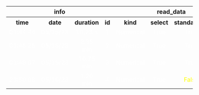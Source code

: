 <table>
<tr>
<th colspan=4 style="text-align: center; vertical-align: middle;">info</th>
<th colspan=4 style="text-align: center; vertical-align: middle;">read_data</th>
<th colspan=4 style="text-align: center; vertical-align: middle;">AdaBoostClassifier</th>
<th colspan=2 style="text-align: center; vertical-align: middle;">metrics</th>
</tr>
<th style="text-align: center; vertical-align: middle;">time</th>
<th style="text-align: center; vertical-align: middle;">date</th>
<th style="text-align: center; vertical-align: middle;">duration</th>
<th style="text-align: center; vertical-align: middle;">id</th>
<th style="text-align: center; vertical-align: middle;">kind</th>
<th style="text-align: center; vertical-align: middle;">select</th>
<th style="text-align: center; vertical-align: middle;">standardize</th>
<th style="text-align: center; vertical-align: middle;">split</th>
<th style="text-align: center; vertical-align: middle;">n_estimators</th>
<th style="text-align: center; vertical-align: middle;">random_state</th>
<th style="text-align: center; vertical-align: middle;">learning_rate</th>
<th style="text-align: center; vertical-align: middle;">algorithm</th>
<th style="text-align: center; vertical-align: middle;">train_wf1</th>
<th style="text-align: center; vertical-align: middle;">val_wf1</th>
</tr>
<tr>
<td style="text-align: center; vertical-align: middle;"> <font color=white>01:44:44</font></td>
<td style="text-align: center; vertical-align: middle;"> <font color=white>05/15/23</font></td>
<td style="text-align: center; vertical-align: middle;"> <font color=white>18.23 s</font></td>
<td style="text-align: center; vertical-align: middle;"> <font color=white>1</font></td>
<td style="text-align: center; vertical-align: middle;"> <font color=white>Numerical</font></td>
<td style="text-align: center; vertical-align: middle;"> <font color=white>True</font></td>
<td style="text-align: center; vertical-align: middle;"> <font color=white>True</font></td>
<td style="text-align: center; vertical-align: middle;"> <font color=white>all</font></td>
<td style="text-align: center; vertical-align: middle;"> <font color=white>1000</font></td>
<td style="text-align: center; vertical-align: middle;"> <font color=white>42</font></td>
<td style="text-align: center; vertical-align: middle;"> <font color=white>1.0</font></td>
<td style="text-align: center; vertical-align: middle;"> <font color=white>SAMME.R</font></td>
<td style="text-align: center; vertical-align: middle;"> <font color=white>0.639</font></td>
<td style="text-align: center; vertical-align: middle;"> <font color=white>0.5515</font></td>
</tr>
<tr>
<td style="text-align: center; vertical-align: middle;"> <font color=white>01:45:25</font></td>
<td style="text-align: center; vertical-align: middle;"> <font color=white>05/15/23</font></td>
<td style="text-align: center; vertical-align: middle;"> <font color=white>2.35 min</font></td>
<td style="text-align: center; vertical-align: middle;"> <font color=white>2</font></td>
<td style="text-align: center; vertical-align: middle;"> <font color=white>Numerical</font></td>
<td style="text-align: center; vertical-align: middle;"> <font color=white>True</font></td>
<td style="text-align: center; vertical-align: middle;"> <font color=white>True</font></td>
<td style="text-align: center; vertical-align: middle;"> <font color=white>all</font></td>
<td style="text-align: center; vertical-align: middle;"> <font color=yellow>10000</font></td>
<td style="text-align: center; vertical-align: middle;"> <font color=white>42</font></td>
<td style="text-align: center; vertical-align: middle;"> <font color=white>1.0</font></td>
<td style="text-align: center; vertical-align: middle;"> <font color=white>SAMME.R</font></td>
<td style="text-align: center; vertical-align: middle;"> <font color=white>0.639</font></td>
<td style="text-align: center; vertical-align: middle;"> <font color=yellow>0.5205</font></td>
</tr>
<tr>
<td style="text-align: center; vertical-align: middle;"> <font color=white>01:48:07</font></td>
<td style="text-align: center; vertical-align: middle;"> <font color=white>05/15/23</font></td>
<td style="text-align: center; vertical-align: middle;"> <font color=white>10.75 min</font></td>
<td style="text-align: center; vertical-align: middle;"> <font color=white>3</font></td>
<td style="text-align: center; vertical-align: middle;"> <font color=white>Numerical</font></td>
<td style="text-align: center; vertical-align: middle;"> <font color=white>True</font></td>
<td style="text-align: center; vertical-align: middle;"> <font color=white>True</font></td>
<td style="text-align: center; vertical-align: middle;"> <font color=white>all</font></td>
<td style="text-align: center; vertical-align: middle;"> <font color=yellow>100000</font></td>
<td style="text-align: center; vertical-align: middle;"> <font color=white>42</font></td>
<td style="text-align: center; vertical-align: middle;"> <font color=white>1.0</font></td>
<td style="text-align: center; vertical-align: middle;"> <font color=white>SAMME.R</font></td>
<td style="text-align: center; vertical-align: middle;"> <font color=white>0.639</font></td>
<td style="text-align: center; vertical-align: middle;"> <font color=yellow>0.5306</font></td>
</tr>
<tr>
<td style="text-align: center; vertical-align: middle;"> <font color=white>23:50:08</font></td>
<td style="text-align: center; vertical-align: middle;"> <font color=white>05/16/23</font></td>
<td style="text-align: center; vertical-align: middle;"> <font color=white>1.20 min</font></td>
<td style="text-align: center; vertical-align: middle;"> <font color=white>4</font></td>
<td style="text-align: center; vertical-align: middle;"> <font color=white>Numerical</font></td>
<td style="text-align: center; vertical-align: middle;"> <font color=white>True</font></td>
<td style="text-align: center; vertical-align: middle;"> <font color=yellow>False</font></td>
<td style="text-align: center; vertical-align: middle;"> <font color=white>all</font></td>
<td style="text-align: center; vertical-align: middle;"> <font color=yellow>10000</font></td>
<td style="text-align: center; vertical-align: middle;"> <font color=white>42</font></td>
<td style="text-align: center; vertical-align: middle;"> <font color=white>1.0</font></td>
<td style="text-align: center; vertical-align: middle;"> <font color=white>SAMME.R</font></td>
<td style="text-align: center; vertical-align: middle;"> <font color=white>0.639</font></td>
<td style="text-align: center; vertical-align: middle;"> <font color=yellow>0.5205</font></td>
</tr>
